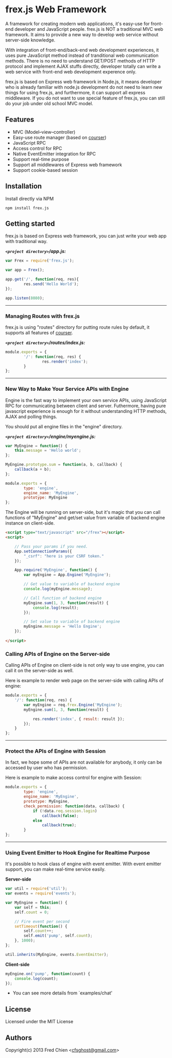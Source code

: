 frex.js Web Framework
=======

A framework for creating modern web applications, it's easy-use for front-end developer and JavaScript people. frex.js is NOT a traditional MVC web framework. It aims to provide a new way to develop web service without server-side knowledge.

With integration of front-end/back-end web development experiences, it uses pure JavaScript method instead of tranditional web communication methods. There is no need to understand GET/POST methods of HTTP protocol and implement AJAX stuffs directly, developer totally can write a web service with front-end web development experence only.

frex.js is based on Express web framework in Node.js, it means developer who is already familiar with node.js development do not need to learn new things for using frex.js, and furthermore, it can support all express middleware. If you do not want to use special feature of frex.js, you can still do your job under old school MVC model.

Features
-

* MVC (Model–view–controller)
* Easy-use route manager (based on [courser](https://github.com/cfsghost/courser))
* JavaScript RPC
* Access control for RPC
* Native EventEmitter integration for RPC
* Support real-time purpose
* Support all middlewares of Express web framework
* Support cookie-based session

Installation
-

Install directly via NPM

    npm install frex.js

Getting started
-

frex.js is based on Express web framework, you can just write your web app with traditional way.

___`<project directory>`/app.js:___
```js
var Frex = require('frex.js');

var app = Frex();

app.get('/', function(req, res){
        res.send('Hello World');
});

app.listen(8080);
```

***

### Managing Routes with frex.js

frex.js is using "routes" directory for putting route rules by default, it supports all features of [courser](https://github.com/cfsghost/courser).

___`<project directory>`/routes/index.js:___
```js
module.exports = {
        '/': function(req, res) {
                res.render('index');
        }
};
```

***

### New Way to Make Your Service APIs with Engine

Engine is the fast way to implement your own service APIs, using JavaScript RPC for communicating between client and server. Futhermore, having pure javascript experience is enough for it without understanding HTTP methods, AJAX and polling things.

You should put all engine files in the "engine" directory.

___`<project directory>`/engine/myengine.js:___
```js
var MyEngine = function() {
    this.message = 'Hello world';
};

MyEngine.prototype.sum = function(a, b, callback) {
    callback(a + b);
};

module.exports = {
        type: 'engine',
        engine_name: 'MyEngine',
        prototype: MyEngine
};
```

The Engine will be running on server-side, but it's magic that you can call functions of "MyEngine" and get/set value from variable of backend engine instance on client-side. 

```html
<script type="text/javascript" src="/frex"></script>
<script>

    // Pass your params if you need.
    App.setConnectionParams({
        "_csrf": "here is your CSRF token."
    });

    App.require('MyEngine', function() {
        var myEngine = App.Engine('MyEngine');

        // Get value to variable of backend engine
        console.log(myEngine.message);

        // Call function of backend engine
        myEngine.sum(1, 3, function(result) {
            console.log(result);
        });

        // Set value to variable of backend engine
        myEngine.message = 'Hello Engine';
    });
    
</script>
```

### Calling APIs of Engine on the Server-side

Calling APIs of Engine on client-side is not only way to use engine, you can call it on the server-side as well.

Here is example to render web page on the server-side with calling APIs of engine:
```js
module.exports = {
    '/': function(req, res) {
        var myEngine = req.frex.Engine('MyEngine');
        myEngine.sum(1, 3, function(result) {

            res.render('index', { result: result });
        });
    }
};
```

***

### Protect the APIs of Engine with Session

In fact, we hope some of APIs are not available for anybody, it only can be accessed by user who has permission.

Here is example to make access control for engine with Session:
```js
module.exports = {
        type: 'engine',
        engine_name: 'MyEngine',
        prototype: MyEngine,
        check_permission: function(data, callback) {
            if (!data.req.session.login)
                callback(false);
            else
                callback(true);
        }
};
```

***

### Using Event Emitter to Hook Engine for Realtime Purpose

It's possible to hook class of engine with event emitter. With event emitter support, you can make real-time service easily.

__Server-side__
```js
var util = require('util');
var events = require('events');

var MyEngine = function() {
    var self = this;
    self.count = 0;

    // Fire event per second
    setTimeout(function() {
        self.count++;
        self.emit('pump', self.count);
    }, 1000);
};

util.inherits(MyEngine, events.EventEmitter);
```

__Client-side__
```js
myEngine.on('pump', function(count) {
    console.log(count);
});
```
* You can see more details from `examples/chat'

License
-
Licensed under the MIT License

Authors
-
Copyright(c) 2013 Fred Chien <<cfsghost@gmail.com>>
